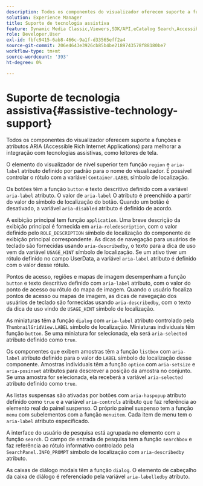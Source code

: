 ```yaml
---
description: Todos os componentes do visualizador oferecem suporte a funções e atributos ARIA (Accessible Rich Internet Applications) para melhorar a integração com tecnologias assistivas, como leitores de tela.
solution: Experience Manager
title: Suporte de tecnologia assistiva
feature: Dynamic Media Classic,Viewers,SDK/API,eCatalog Search,Accessibility
role: Developer,User
exl-id: fbfc9415-6ab8-466c-9a1f-d33565eff2a4
source-git-commit: 206e4643e3926cb85b4be2189743578f88180be7
workflow-type: tm+mt
source-wordcount: '393'
ht-degree: 0%

---
```


# Suporte de tecnologia assistiva{#assistive-technology-support}

Todos os componentes do visualizador oferecem suporte a funções e atributos ARIA (Accessible Rich Internet Applications) para melhorar a integração com tecnologias assistivas, como leitores de tela.

O elemento do visualizador de nível superior tem função `region` e `aria-label` atributo definido por padrão para o nome do visualizador. É possível controlar o rótulo com a variável `Container.LABEL` símbolo de localização.

Os botões têm a função `button` e texto descritivo definido com a variável `aria-label` atributo. O valor de `aria-label` O atributo é preenchido a partir do valor do símbolo de localização do botão. Quando um botão é desativado, a variável `aria-disabled` atributo é definido de acordo.

A exibição principal tem função `application`. Uma breve descrição da exibição principal é fornecida em `aria-roledescription`, com o valor definido pelo `ROLE_DESCRIPTION` símbolo de localização do componente de exibição principal correspondente. As dicas de navegação para usuários de teclado são fornecidas usando `aria-describedby`, o texto para a dica de uso vem da variável `USAGE_HINT` símbolo de localização. Se um ativo tiver um rótulo definido no campo UserData, a variável `aria-label` atributo é definido com o valor desse rótulo.

Pontos de acesso, regiões e mapas de imagem desempenham a função `button` e texto descritivo definido com `aria-label` atributo, com o valor do ponto de acesso ou rótulo do mapa de imagem. Quando o usuário focaliza pontos de acesso ou mapas de imagem, as dicas de navegação dos usuários de teclado são fornecidas usando `aria-describedby`, com o texto da dica de uso vindo de `USAGE_HINT` símbolo de localização.

As miniaturas têm a função `dialog` com `aria-label` atributo controlado pela `ThumbnailGridView.LABEL` símbolo de localização. Miniaturas individuais têm função `button`. Se uma miniatura for selecionada, ela será `aria-selected` atributo definido como `true`.

Os componentes que exibem amostras têm a função `listbox` com `aria-label` atributo definido para o valor do `LABEL` símbolo de localização desse componente. Amostras individuais têm a função `option` com `aria-setsize` e `aria-posinset` atributos para descrever a posição da amostra no conjunto. Se uma amostra for selecionada, ela receberá a variável `aria-selected` atributo definido como `true`.

As listas suspensas são ativadas por botões com `aria-haspopup` atributo definido como `true` e a variável `aria-controls` atributo que faz referência ao elemento real do painel suspenso. O próprio painel suspenso tem a função `menu` com subelementos com a função `menuitem`. Cada item de menu tem o `aria-label` atributo especificado.

A interface do usuário de pesquisa está agrupada no elemento com a função `search`. O campo de entrada de pesquisa tem a função `searchbox` e faz referência ao rótulo informativo controlado pela `SearchPanel.INFO_PROMPT` símbolo de localização com `aria-describedby` atributo.

As caixas de diálogo modais têm a função `dialog`. O elemento de cabeçalho da caixa de diálogo é referenciado pela variável `aria-labelledby` atributo.

